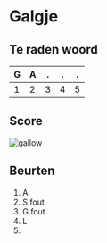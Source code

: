 # Galgje

## Te raden woord

|G|A|.|.|.|
|-|-|-|-|-|
|1|2|3|4|5|

## Score
![gallow](./images/3.png)

## Beurten
1. A
2. S fout
3. G fout
4. L
5. 